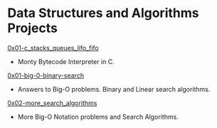 # Data Structures and Algorithms Projects

[0x01-c_stacks_queues_lifo_fifo](../master/0x01-c_stacks_queues_lifo_fifo)
* Monty Bytecode Interpreter in C.

[0x01-big-0-binary-search](../master/0x01-big-0-binary-search)
* Answers to Big-O problems. Binary and Linear search algorithms.

[0x02-more_search_algorithms](../master/0x02-more_search_algorithms)
* More Big-O Notation problems and Search Algorithms.